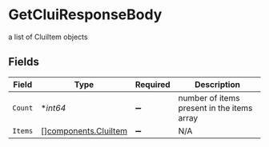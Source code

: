 # GetCluiResponseBody

a list of CluiItem objects


## Fields

| Field                                                        | Type                                                         | Required                                                     | Description                                                  |
| ------------------------------------------------------------ | ------------------------------------------------------------ | ------------------------------------------------------------ | ------------------------------------------------------------ |
| `Count`                                                      | **int64*                                                     | :heavy_minus_sign:                                           | number of items present in the items array                   |
| `Items`                                                      | [][components.CluiItem](../../models/components/cluiitem.md) | :heavy_minus_sign:                                           | N/A                                                          |